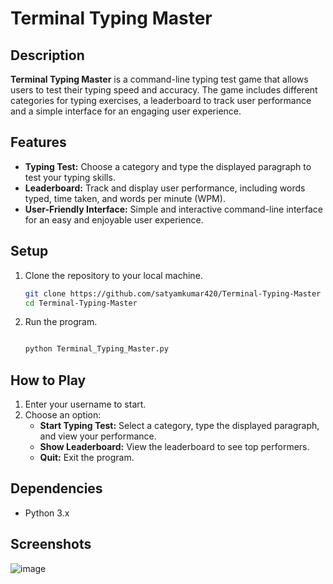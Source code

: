 # Terminal Typing Master

## Description
**Terminal Typing Master** is a command-line typing test game that allows users to test their typing speed and accuracy. The game includes different categories for typing exercises, a leaderboard to track user performance and a simple interface for an engaging user experience.

## Features
- **Typing Test:** Choose a category and type the displayed paragraph to test your typing skills.
- **Leaderboard:** Track and display user performance, including words typed, time taken, and words per minute (WPM).
- **User-Friendly Interface:** Simple and interactive command-line interface for an easy and enjoyable user experience.

## Setup
1. Clone the repository to your local machine.
    ```bash
    git clone https://github.com/satyamkumar420/Terminal-Typing-Master
    cd Terminal-Typing-Master
    ```

2. Run the program.
    ```bash

    python Terminal_Typing_Master.py
    
    ```

## How to Play
1. Enter your username to start.
2. Choose an option:
   - **Start Typing Test:** Select a category, type the displayed paragraph, and view your performance.
   - **Show Leaderboard:** View the leaderboard to see top performers.
   - **Quit:** Exit the program.

## Dependencies
- Python 3.x

## Screenshots
![image](https://github.com/satyamkumar420/Terminal-Typing-Master/assets/98641231/d43cbc83-fdd3-4cba-8eaf-3fa5349835cb)


